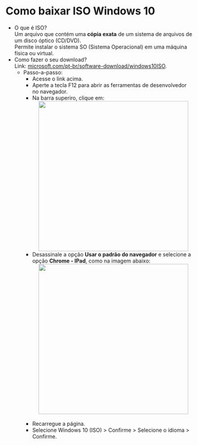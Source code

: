 <h1>Como baixar ISO Windows 10</h1>

- O que é ISO?
  <br>
  Um arquivo que contém uma <strong>cópia exata</strong> de um sistema de arquivos de um disco óptico (CD/DVD).
  <br>
  Permite instalar o sistema SO (Sistema Operacional) em uma máquina física ou virtual.
  <br>
- Como fazer o seu download?
  <br>
 Link: [microsoft.com/pt-br/software-download/windows10ISO](https://www.microsoft.com/pt-br/software-download/windows10ISO).
  <br>
    - Passo-a-passo:
      <ul>
        <li>Acesse o link acima.</li>
        <li>Aperte a tecla F12 para abrir as ferramentas de desenvolvedor no navegador.</li>
        <li>
          Na barra superiro, clique em: <br>
          <img src="https://github.com/user-attachments/assets/e974e4bc-ce75-4b93-b917-e7e23cc8c530" width="400" style="display: block; margin: auto;">
        </li>
        <li> 
          Desassinale a opção <strong>Usar o padrão do navegador</strong> e selecione a opção <strong>Chrome - IPad</strong>, como na imagem abaixo: <br>
          <img src="https://github.com/user-attachments/assets/efff1ffd-7ff4-49ac-8575-7974e27d00f8" width="400" style="display: block; margin: auto;"> <br>
        </li>
        <li>Recarregue a página.</li>
        <li>Selecione Windows 10 (ISO) > Confirme > Selecione o idioma > Confirme.</li>
      </ul> 
      
